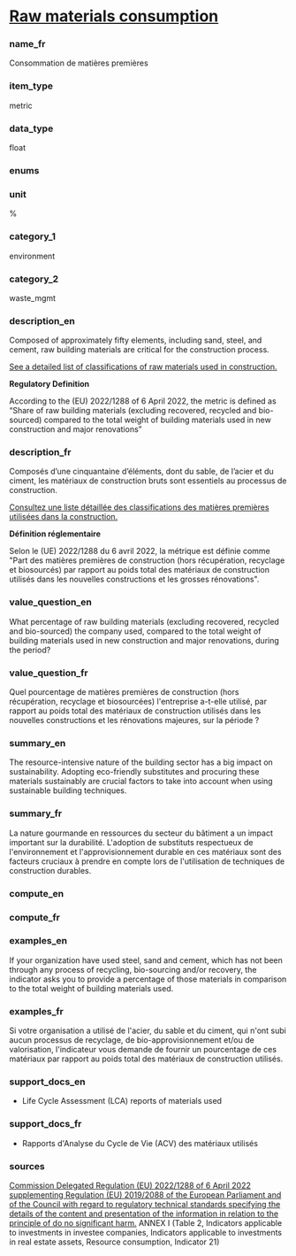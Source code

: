 
# [Raw materials consumption](#building_recycled_material_pct)

### name_fr

Consommation de matières premières

### item_type

metric

### data_type

float

### enums



### unit

%

### category_1

environment

### category_2

waste_mgmt

### description_en

Composed of approximately fifty elements, including sand, steel, and cement, raw building materials
are critical for the construction process.

[See a detailed list of classifications of raw materials used in construction.](https://ioer-isbe.de/en/fundamentals/classification-of-raw-materials)

**Regulatory Definition**

According to the (EU) 2022/1288 of 6 April 2022, the metric is defined as “Share of raw building
materials (excluding recovered, recycled and bio-sourced) compared to the total weight of building
materials used in new construction and major renovations”


### description_fr

Composés d’une cinquantaine d’éléments, dont du sable, de l’acier et du ciment, les matériaux de
construction bruts sont essentiels au processus de construction.

[Consultez une liste détaillée des classifications des matières premières utilisées dans la
construction.](https://ioer-isbe.de/en/fundamentals/classification-of-raw-materials)

**Définition réglementaire**

Selon le (UE) 2022/1288 du 6 avril 2022, la métrique est définie comme "Part des matières premières
de construction (hors récupération, recyclage et biosourcés) par rapport au poids total des
matériaux de construction utilisés dans les nouvelles constructions et les grosses rénovations".


### value_question_en

What percentage of raw building materials (excluding recovered, recycled and bio-sourced)
the company used, compared to the total weight of building materials used in new construction and
major renovations, during the period?

### value_question_fr

Quel pourcentage de matières premières de construction (hors récupération, recyclage et
biosourcées) l'entreprise a-t-elle utilisé, par rapport au poids total des matériaux de
construction utilisés dans les nouvelles constructions et les rénovations majeures, sur la période ?

### summary_en

The resource-intensive nature of the building sector has a big impact on sustainability. Adopting
eco-friendly substitutes and procuring these materials sustainably are crucial factors to take
into account when using sustainable building techniques.

### summary_fr

La nature gourmande en ressources du secteur du bâtiment a un impact important sur la durabilité.
L'adoption de substituts respectueux de l'environnement et l'approvisionnement durable en ces
matériaux sont des facteurs cruciaux à prendre en compte lors de l'utilisation de techniques de
construction durables.

### compute_en



### compute_fr



### examples_en

If your organization have used steel, sand and cement, which has not been through any process of
recycling, bio-sourcing and/or recovery, the indicator asks you to provide a percentage of those
materials in comparison to the total weight of building materials used.

### examples_fr

Si votre organisation a utilisé de l'acier, du sable et du ciment, qui n'ont subi aucun processus
de recyclage, de bio-approvisionnement et/ou de valorisation, l'indicateur vous demande de fournir
un pourcentage de ces matériaux par rapport au poids total des matériaux de construction utilisés.

### support_docs_en

- Life Cycle Assessment (LCA) reports of materials used

### support_docs_fr

- Rapports d'Analyse du Cycle de Vie (ACV) des matériaux utilisés

### sources

[Commission Delegated Regulation (EU) 2022/1288 of 6 April 2022 supplementing Regulation
(EU) 2019/2088 of the European Parliament and of the Council with regard to regulatory
technical standards specifying the details of the content and presentation of the information
in relation to the principle of do no significant harm.](https://eur-lex.europa.eu/eli/reg_del/2022/1288/oj)
ANNEX I (Table 2, Indicators applicable to investments in investee companies, Indicators applicable
to investments in real estate assets, Resource consumption, Indicator 21)
            
